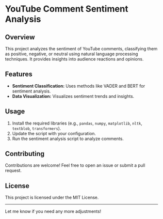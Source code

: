 
# YouTube Comment Sentiment Analysis

## Overview
This project analyzes the sentiment of YouTube comments, classifying them as positive, negative, or neutral using natural language processing techniques. It provides insights into audience reactions and opinions.

## Features
- **Sentiment Classification:** Uses methods like VADER and BERT for sentiment analysis.
- **Data Visualization:** Visualizes sentiment trends and insights.

## Usage
1. Install the required libraries (e.g., `pandas`, `numpy`, `matplotlib`, `nltk`, `textblob`, `transformers`).
2. Update the script with your configuration.
3. Run the sentiment analysis script to analyze comments.

## Contributing
Contributions are welcome! Feel free to open an issue or submit a pull request.

## License
This project is licensed under the MIT License.

--- 

Let me know if you need any more adjustments!
